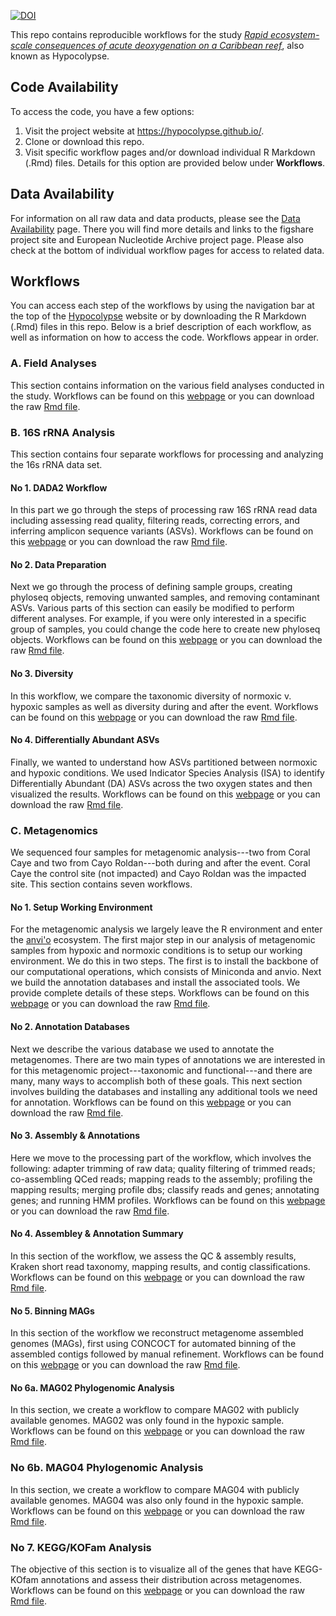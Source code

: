[![DOI](https://zenodo.org/badge/268354818.svg)](https://zenodo.org/badge/latestdoi/268354818)


This repo contains reproducible workflows for the study *[Rapid ecosystem-scale consequences of acute deoxygenation on a Caribbean reef](https://doi.org/10.1038/s41467-021-24777-3)*, also known as Hypocolypse.

## Code Availability

To access the code, you have a few options:

1) Visit the project website at https://hypocolypse.github.io/.
2) Clone or download this repo.
3) Visit specific workflow pages and/or download individual R Markdown (.Rmd) files. Details for this option are provided below under **Workflows**.


## Data Availability

For information on all raw data and data products, please see the [Data Availability](https://hypocolypse.github.io/data-availability.html) page. There you will find more details and links to the figshare project site and European Nucleotide Archive project page. Please also check at the bottom of individual workflow pages for access to related data.

## Workflows

You can access each step of the workflows by using the navigation bar at the top of the [Hypocolypse](https://hypocolypse.github.io/) website or by downloading the R Markdown (.Rmd) files in this repo. Below is a brief description of each workflow, as well as information on how to access the code. Workflows appear in order.

### A. Field Analyses

This section contains information on the various field analyses conducted in the study. Workflows can be found on this [webpage](https://hypocolypse.github.io/field.html) or you can download the raw [Rmd file](https://github.com/hypocolypse/web/blob/master/field.Rmd).

### B. 16S rRNA Analysis

This section contains four separate workflows for processing and analyzing the 16s rRNA data set.

#### No 1. DADA2 Workflow

In this part we go through the steps of processing raw 16S rRNA read data including assessing read quality, filtering reads, correcting errors, and inferring amplicon sequence variants (ASVs). Workflows can be found on this [webpage](https://hypocolypse.github.io/16s-dada2.html) or you can download the raw [Rmd file](https://github.com/hypocolypse/web/blob/master/16s-dada2.Rmd).

#### No 2. Data Preparation

Next we go through the process of defining sample groups, creating phyloseq objects, removing unwanted samples, and removing contaminant ASVs. Various parts of this section can easily be modified to perform different analyses. For example, if you were only interested in a specific group of samples, you could change the code here to create new phyloseq objects. Workflows can be found on this [webpage](https://hypocolypse.github.io/16s-data-prep.html) or you can download the raw [Rmd file](https://github.com/hypocolypse/web/blob/master/16s-data-prep.Rmd).


#### No 3. Diversity

In this workflow, we compare  the taxonomic diversity of normoxic v. hypoxic samples as well as diversity during and after the event. Workflows can be found on this [webpage](https://hypocolypse.github.io/16s-water.html) or you can download the raw [Rmd file](https://github.com/hypocolypse/web/blob/master/16s-water.Rmd).

#### No 4. Differentially Abundant ASVs

Finally, we wanted to understand how ASVs partitioned between normoxic and hypoxic conditions. We used Indicator Species Analysis (ISA) to identify Differentially Abundant (DA) ASVs across the two oxygen states and then visualized the results. Workflows can be found on this [webpage](https://hypocolypse.github.io/16s-da-asvs.html) or you can download the raw [Rmd file](https://github.com/hypocolypse/web/blob/master/16s-da-asvs.Rmd).

### C. Metagenomics

We sequenced four samples for metagenomic analysis---two from Coral Caye and two from Cayo Roldan---both during and after the event. Coral Caye the control site (not impacted) and Cayo Roldan was the impacted site. This section contains seven workflows.

#### No 1. Setup Working Environment

For the metagenomic analysis we largely leave the R environment and enter the [anvi'o](http://merenlab.org/software/anvio/) ecosystem. The first major step in our analysis of  metagenomic samples from hypoxic and normoxic conditions is to setup our working environment. We do this in two steps. The first is to install the backbone of our computational operations, which consists of Miniconda and anvio. Next we build the annotation databases and install the associated tools. We provide complete details of these steps. Workflows can be found on this [webpage](https://hypocolypse.github.io/mg-setup.html) or you can download the raw [Rmd file](https://github.com/hypocolypse/web/blob/master/mg-setup.Rmd).

#### No 2. Annotation Databases

Next we describe the various database we used to annotate the metagenomes. There are two main types of annotations we are interested in for this metagenomic project---taxonomic and functional---and there are many, many ways to accomplish both of these goals. This next section involves building the databases and installing any additional tools we need for annotation. Workflows can be found on this [webpage](https://hypocolypse.github.io/mg-databases.html) or you can download the raw [Rmd file](https://github.com/hypocolypse/web/blob/master/mg-databases.Rmd).

#### No 3. Assembly & Annotations

Here we move to the processing part of the workflow, which involves the following: adapter trimming of raw data; quality filtering of trimmed reads; co-assembling  QCed reads; mapping reads to the assembly; profiling the mapping results; merging profile dbs; classify reads and genes; annotating genes; and running HMM profiles. Workflows can be found on this [webpage](https://hypocolypse.github.io/mg-workflow-1.html) or you can download the raw [Rmd file](https://github.com/hypocolypse/web/blob/master/mg-workflow-1.Rmd).

#### No 4. Assembley & Annotation Summary

In this section of the workflow, we assess the QC & assembly results, Kraken short read taxonomy, mapping results, and contig classifications. Workflows can be found on this [webpage](https://hypocolypse.github.io/mg-workflow-2.html) or you can download the raw [Rmd file](https://github.com/hypocolypse/web/blob/master/mg-workflow-2.Rmd).


#### No 5. Binning MAGs

In this section of the workflow we reconstruct metagenome assembled genomes (MAGs), first using CONCOCT for automated binning of the assembled contigs followed by manual refinement. Workflows can be found on this [webpage](https://hypocolypse.github.io/mg-binning.html) or you can download the raw [Rmd file](https://github.com/hypocolypse/web/blob/master/mg-binning.Rmd).

#### No 6a. MAG02 Phylogenomic Analysis

In this section, we create a workflow to compare MAG02 with publicly available genomes. MAG02 was only found in the hypoxic sample. Workflows can be found on this [webpage](https://hypocolypse.github.io/mag02-phylogenomics.html) or you can download the raw [Rmd file](https://github.com/hypocolypse/web/blob/master/mag02-phylogenomics.Rmd).

### No 6b. MAG04 Phylogenomic Analysis

In this section, we create a workflow to compare MAG04 with publicly available genomes. MAG04 was also only found in the hypoxic sample. Workflows can be found on this [webpage](https://hypocolypse.github.io/mag04-phylogenomics.html) or you can download the raw [Rmd file](https://github.com/hypocolypse/web/blob/master/mag04-phylogenomics.Rmd).

### No 7. KEGG/KOFam Analysis

The objective of this section is to visualize all of the genes that have KEGG-KOfam annotations and assess their distribution across metagenomes. Workflows can be found on this [webpage](https://hypocolypse.github.io/mg-function.html) or you can download the raw [Rmd file](https://github.com/hypocolypse/web/blob/master/mg-function.Rmd).
